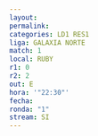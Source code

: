 ```yaml
---
layout: 
permalink: 
categories: LD1 RES1
liga: GALAXIA NORTE
match: 1
local: RUBY
r1: 0
r2: 2
out: E
hora: '"22:30"'
fecha: 
ronda: "1"
stream: SI
---
```

